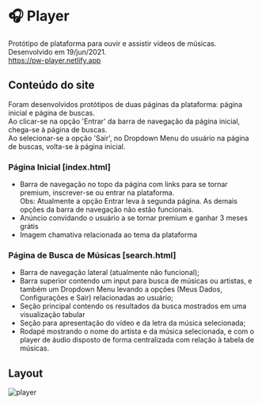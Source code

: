 # :headphones: Player
Protótipo de plataforma para ouvir e assistir vídeos de músicas. <br/>
Desenvolvido em 19/jun/2021. <br/>
https://pw-player.netlify.app

## Conteúdo do site
Foram desenvolvidos protótipos de duas páginas da plataforma: página inicial e página de buscas. <br/>
Ao clicar-se na opção 'Entrar' da barra de navegação da página inicial, chega-se à página de buscas. <br/>
Ao selecionar-se a opção 'Sair', no Dropdown Menu do usuário na página de buscas, volta-se à página inicial. <br/>

### Página Inicial [index.html]
- Barra de navegação no topo da página com links para se tornar premium, inscrever-se ou entrar na plataforma. <br/>
Obs: Atualmente a opção Entrar leva à segunda página. As demais opções da barra de navegação não estão funcionais.
- Anúncio convidando o usuário a se tornar premium e ganhar 3 meses grátis
- Imagem chamativa relacionada ao tema da plataforma

### Página de Busca de Músicas [search.html]
- Barra de navegação lateral (atualmente não funcional);
- Barra superior contendo um input para busca de músicas ou artistas, e também um Dropdown Menu levando a opções (Meus Dados, Configurações e Sair) relacionadas ao usuário;
- Seção principal contendo os resultados da busca mostrados em uma visualização tabular
- Seção para apresentação do vídeo e da letra da música selecionada;
- Rodapé mostrando o nome do artista e da música selecionada, e com o player de áudio disposto de forma centralizada com relação à tabela de músicas.

## Layout
![player](https://user-images.githubusercontent.com/50798315/122660346-3a92ef00-d157-11eb-8459-a3f3829d8320.png)
